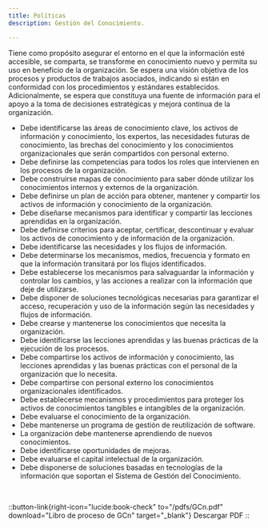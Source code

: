 ```yaml
---
title: Políticas
description: Gestión del Conocimiento.

---
```


Tiene como propósito asegurar el entorno en el que la información esté accesible, se comparta, se transforme en conocimiento nuevo y permita su uso en beneficio de la organización. Se espera una visión objetiva de los procesos y productos de trabajos asociados, indicando si están en conformidad con los procedimientos y estándares establecidos. Adicionalmente, se espera que constituya una fuente de información para el apoyo a la toma de decisiones estratégicas y mejora continua de la organización.
- Debe identificarse las áreas de conocimiento clave, los activos de información y conocimiento, los expertos, las necesidades futuras de conocimiento, las brechas del conocimiento y los conocimientos organizacionales que serán compartidos con personal externo.
- Debe definirse las competencias para todos los roles que intervienen en los procesos de la organización.
- Debe construirse mapas de conocimiento para saber dónde utilizar los conocimientos internos y externos de la organización.
- Debe definirse un plan de acción para obtener, mantener y compartir los activos de información y conocimiento de la organización.
- Debe diseñarse mecanismos para identificar y compartir las lecciones aprendidas en la organización.
- Debe definirse criterios para aceptar, certificar, descontinuar y evaluar los activos de conocimiento y de información de la organización.
- Debe identificarse las necesidades y los flujos de información.
- Debe determinarse los mecanismos, medios, frecuencia y formato en que la información transitará por los flujos identificados.
- Debe establecerse los mecanismos para salvaguardar la información y controlar los cambios, y las acciones a realizar con la información que deje de utilizarse.
- Debe disponer de soluciones tecnológicas necesarias para garantizar el acceso, recuperación y uso de la información según las necesidades y flujos de información.
- Debe crearse y mantenerse los conocimientos que necesita la organización.
- Debe identificarse las lecciones aprendidas y las buenas prácticas de la ejecución de los procesos.
- Debe compartirse los activos de información y conocimiento, las lecciones aprendidas y las buenas prácticas con el personal de la organización que lo necesita.
- Debe compartirse con personal externo los conocimientos organizacionales identificados.
- Debe establecerse mecanismos y procedimientos para proteger los activos de conocimientos tangibles e intangibles de la organización.
- Debe evaluarse el conocimiento de la organización.
- Debe mantenerse un programa de gestión de reutilización de software.
- La organización debe mantenerse aprendiendo de nuevos conocimientos.
- Debe identificarse oportunidades de mejoras.
- Debe evaluarse el capital intelectual de la organización.
- Debe disponerse de soluciones basadas en tecnologías de la información que soportan el Sistema de Gestión del Conocimiento.

<br>

::button-link{right-icon="lucide:book-check" to="/pdfs/GCn.pdf" download="Libro de proceso de GCn" target="_blank"}
  Descargar PDF
::